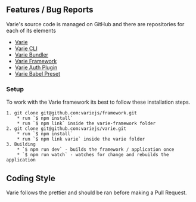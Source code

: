 ## Features / Bug Reports

Varie's source code is managed on GitHub and there are repositories for each of its elements

- [Varie](https://github.com/variejs/varie)
- [Varie CLI](https://github.com/variejs/varie-cli)
- [Varie Bundler](https://github.com/variejs/varie-bundler)
- [Varie Framework](https://github.com/variejs/framework)
- [Varie Auth Plugin](https://github.com/variejs/varie-auth-plugin)
- [Varie Babel Preset](https://github.com/variejs/babel-preset-varie-app)

### Setup

To work with the Varie framework its best to follow these installation steps.

    1. git clone git@github.com:variejs/framework.git
        * run `$ npm install`
        * run `$ npm link` inside the varie-framework folder
    2. git clone git@github.com:variejs/varie.git
        * run `$ npm install`
        * run `$ npm link varie` inside the varie folder
    3. Building
        * `$ npm run dev` - builds the framework / application once
        * `$ npm run watch` - watches for change and rebuilds the application

## Coding Style

Varie follows the prettier and should be ran before making a Pull Request.
